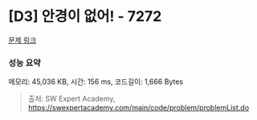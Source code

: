 # [D3] 안경이 없어! - 7272 

[문제 링크](https://swexpertacademy.com/main/code/problem/problemDetail.do?contestProbId=AWl0ZQ8qn7UDFAXz) 

### 성능 요약

메모리: 45,036 KB, 시간: 156 ms, 코드길이: 1,666 Bytes



> 출처: SW Expert Academy, https://swexpertacademy.com/main/code/problem/problemList.do